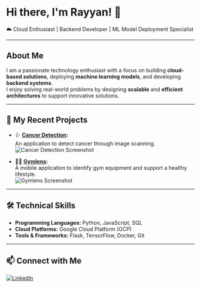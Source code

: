 # Hi there, I'm Rayyan! 👋  
☁️ Cloud Enthusiast | Backend Developer | ML Model Deployment Specialist  

---

## About Me  
I am a passionate technology enthusiast with a focus on building **cloud-based solutions**, deploying **machine learning models**, and developing **backend systems**.  
I enjoy solving real-world problems by designing **scalable** and **efficient architectures** to support innovative solutions.  

---

## 🌟 My Recent Projects  
- 🩺 **[Cancer Detection](https://github.com/rayyandzaki/cancer-detection):**  
  An application to detect cancer through image scanning.  
  ![Cancer Detection Screenshot](https://via.placeholder.com/600x300)

- 🏋️‍♂️ **[Gymlens](https://github.com/rayyandzaki/Gymlens):**  
  A mobile application to identify gym equipment and support a healthy lifestyle.  
  ![Gymlens Screenshot](https://via.placeholder.com/600x300)

---

## 🛠️ Technical Skills  
- **Programming Languages:** Python, JavaScript, SQL  
- **Cloud Platforms:** Google Cloud Platform (GCP)  
- **Tools & Frameworks:** Flask, TensorFlow, Docker, Git  

---

## 📫 Connect with Me  
[![LinkedIn](https://img.shields.io/badge/LinkedIn-Muhammad%20Rayyan%20Dzaki%20Santosa-blue?style=flat-square&logo=linkedin)](https://linkedin.com/in/muhammad-rayyan-dzaki-s)  